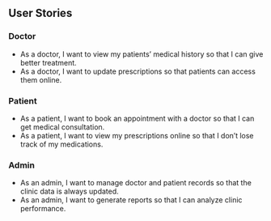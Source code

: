 ## User Stories

### Doctor
- As a doctor, I want to view my patients’ medical history so that I can give better treatment.
- As a doctor, I want to update prescriptions so that patients can access them online.

### Patient
- As a patient, I want to book an appointment with a doctor so that I can get medical consultation.
- As a patient, I want to view my prescriptions online so that I don’t lose track of my medications.

### Admin
- As an admin, I want to manage doctor and patient records so that the clinic data is always updated.
- As an admin, I want to generate reports so that I can analyze clinic performance.
